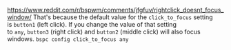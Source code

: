 https://www.reddit.com/r/bspwm/comments/jfgfuv/rightclick_doesnt_focus_window/
That's because the default value for the `click_to_focus` setting is `button1` (left click).
If you change the value of that setting to `any`, `button3` (right click) and `button2` (middle click) will also focus windows.
`bspc config click_to_focus any`
